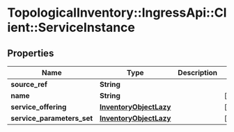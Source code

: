 # TopologicalInventory::IngressApi::Client::ServiceInstance

## Properties
Name | Type | Description | Notes
------------ | ------------- | ------------- | -------------
**source_ref** | **String** |  | 
**name** | **String** |  | [optional] 
**service_offering** | [**InventoryObjectLazy**](InventoryObjectLazy.md) |  | [optional] 
**service_parameters_set** | [**InventoryObjectLazy**](InventoryObjectLazy.md) |  | [optional] 


